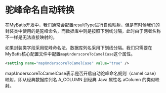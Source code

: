 # 驼峰命名自动转换

在MyBatis开发中，我们通常会配置resultType进行自动映射，但是有时候我们的封装类中使用的是驼峰命名，而数据库中则是按照下划线分隔，此时由于两者名称不一样是无法直接映射的。

如果封装类字段采用驼峰命名法，数据库列名采用下划线分隔。我们只需要在MyBatis核心配置文件中配置`mapUnderscoreToCamelCase`这个属性。

```xml
<setting name="mapUnderscoreToCamelCase" value="true" />
```

mapUnderscoreToCamelCase表示是否开启自动驼峰命名规则（camel case）映射，即从经典数据库列名 A_COLUMN 到经典 Java 属性名 aColumn 的类似映射。